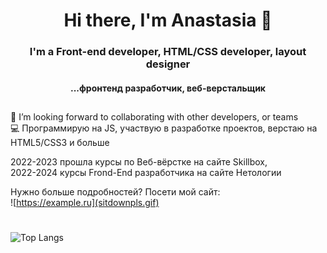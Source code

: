 <h1 align="center">Hi there, I'm Anastasia 👋</h1>

<h3 align="center">I'm a Front-end developer, HTML/CSS developer, layout designer</h3>
<h4 align="center">...фронтенд разработчик, веб-верстальщик</h3>

##
🤝 I’m looking forward to collaborating with other developers, or teams<br/> 
💻 Программирую на JS, участвую в разработке проектов, верстаю на HTML5/CSS3 и больше

2022-2023 прошла курсы по Веб-вёрстке на сайте Skillbox,<br/>
2022-2024 курсы Frond-End разработчика на сайте Нетологии

Нужно больше подробностей? Посети мой сайт:<br/>
![https://example.ru](sitdownpls.gif)

#
![Top Langs](https://github-readme-stats.vercel.app/api/top-langs/?username=stasyabunina&layout=compact)
